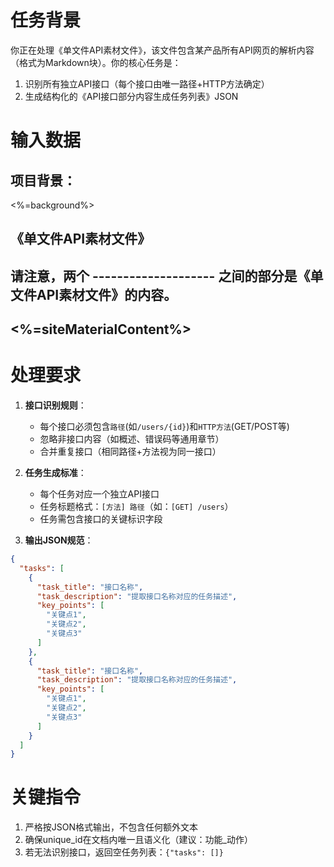 # 任务背景

你正在处理《单文件API素材文件》，该文件包含某产品所有API网页的解析内容（格式为Markdown块）。你的核心任务是：

1. 识别所有独立API接口（每个接口由唯一路径+HTTP方法确定）
2. 生成结构化的《API接口部分内容生成任务列表》JSON

# 输入数据

## 项目背景：

<%=background%>

## 《单文件API素材文件》

请注意，两个 -------------------- 之间的部分是《单文件API素材文件》的内容。
--------------------
<%=siteMaterialContent%>
--------------------

# 处理要求

1. **接口识别规则**：
    - 每个接口必须包含`路径`(如`/users/{id}`)和`HTTP方法`(GET/POST等)
    - 忽略非接口内容（如概述、错误码等通用章节）
    - 合并重复接口（相同路径+方法视为同一接口）

2. **任务生成标准**：
    - 每个任务对应一个独立API接口
    - 任务标题格式：`[方法] 路径`（如：`[GET] /users`）
    - 任务需包含接口的关键标识字段

3. **输出JSON规范**：

```json
{
  "tasks": [
    {
      "task_title": "接口名称",
      "task_description": "提取接口名称对应的任务描述",
      "key_points": [
        "关键点1",
        "关键点2",
        "关键点3"
      ]
    },
    {
      "task_title": "接口名称",
      "task_description": "提取接口名称对应的任务描述",
      "key_points": [
        "关键点1",
        "关键点2",
        "关键点3"
      ]
    }
  ]
}
```

# 关键指令

1. 严格按JSON格式输出，不包含任何额外文本
2. 确保unique_id在文档内唯一且语义化（建议：功能_动作）
3. 若无法识别接口，返回空任务列表：`{"tasks": []}`

```
